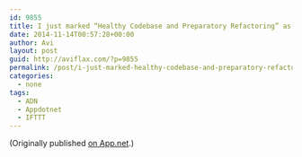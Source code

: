 ```yaml
---
id: 9855
title: I just marked “Healthy Codebase and Preparatory Refactoring” as a favorite in Readability. http://www.readability.com/articles/05gks5dh
date: 2014-11-14T00:57:28+00:00
author: Avi
layout: post
guid: http://aviflax.com/?p=9855
permalink: /post/i-just-marked-healthy-codebase-and-preparatory-refactoring-as-a-favorite-in-readability-httpwww-readability-comarticles05gks5dh/
categories:
  - none
tags:
  - ADN
  - Appdotnet
  - IFTTT
---
```

(Originally published [on App.net](http://alpha.app.net/aviflax/post/43368205).)